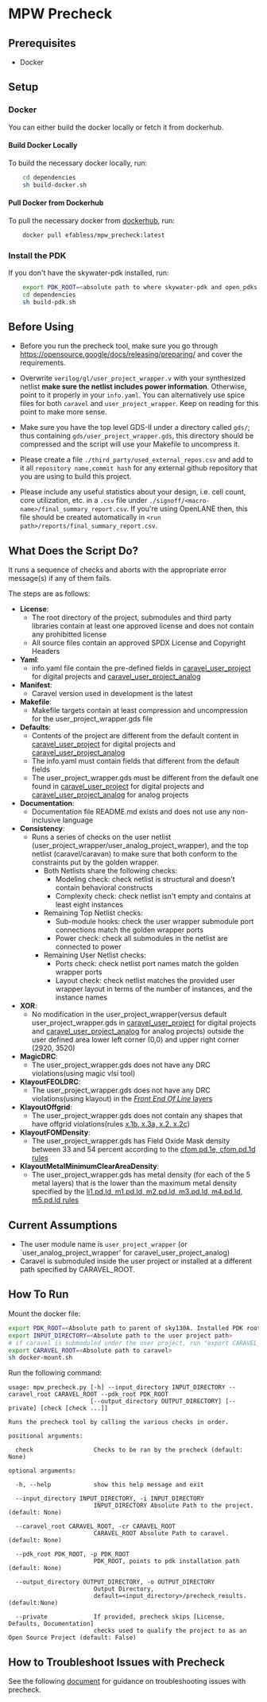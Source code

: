 # MPW Precheck

## Prerequisites

- Docker

## Setup

### Docker

You can either build the docker locally or fetch it from dockerhub.

#### Build Docker Locally

To build the necessary docker locally, run:

```bash
    cd dependencies
    sh build-docker.sh
```

#### Pull Docker from Dockerhub

To pull the necessary docker from [dockerhub](https://hub.docker.com/repository/docker/efabless/mpw_precheck/tags?page=1&ordering=last_updated), run:

```bash
    docker pull efabless/mpw_precheck:latest
```

### Install the PDK

If you don't have the skywater-pdk installed, run:

```bash
    export PDK_ROOT=<absolute path to where skywater-pdk and open_pdks will reside>
    cd dependencies
    sh build-pdk.sh
```

## Before Using

- Before you run the precheck tool, make sure you go through https://opensource.google/docs/releasing/preparing/ and cover the requirements.

- Overwrite `verilog/gl/user_project_wrapper.v` with your synthesized netlist **make sure the netlist includes power information**. Otherwise, point to it properly in your `info.yaml`. You can alternatively use spice files for
  both `caravel` and `user_project_wrapper`. Keep on reading for this point to make more sense.

- Make sure you have the top level GDS-II under a directory called `gds/`; thus containing `gds/user_project_wrapper.gds`, this directory should be compressed and the script will use your Makefile to uncompress it.

- Please create a file `./third_party/used_external_repos.csv` and add to it all `repository name,commit hash` for any external github repository that you are using to build this project.

- Please include any useful statistics about your design, i.e. cell count, core utilization, etc. in a `.csv` file under `./signoff/<macro-name>/final_summary_report.csv`. If you're using OpenLANE then, this file should be created
  automatically in `<run path>/reports/final_summary_report.csv`.

## What Does the Script Do?

It runs a sequence of checks and aborts with the appropriate error message(s) if any of them fails.

The steps are as follows:

- **License**:
    - The root directory of the project, submodules and third party libraries contain at least one approved license and does not contain any prohibitted license
    - All source files contain an approved SPDX License and Copyright Headers 
- **Yaml**:
    - info.yaml file contain the pre-defined fields in [caravel_user_project](https://github.com/efabless/caravel_user_project.git) for digital projects
      and [caravel_user_project_analog](https://github.com/efabless/caravel_user_project_analog.git)
- **Manifest**:
    - Caravel version used in development is the latest
- **Makefile**:
    - Makefile targets contain at least compression and uncompression for the user_project_wrapper.gds file
- **Defaults**:
    - Contents of the project are different from the default content in [caravel_user_project](https://github.com/efabless/caravel_user_project.git) for digital projects
      and [caravel_user_project_analog](https://github.com/efabless/caravel_user_project_analog.git)
    - The info.yaml must contain fields that different from the default fields
    - The user_project_wrapper.gds must be different from the default one found in [caravel_user_project](https://github.com/efabless/caravel_user_project.git) for digital projects
      and [caravel_user_project_analog](https://github.com/efabless/caravel_user_project_analog.git) for analog projects
- **Documentation**:
    - Documentation file README.md exists and does not use any non-inclusive language
- **Consistency**:
    - Runs a series of checks on the user netlist (user_project_wrapper/user_analog_project_wrapper), and the top netlist (caravel/caravan) to make sure that both conform to the constraints put by the golden wrapper. 
        - Both Netlists share the following checks:  
            - Modeling check: check netlist is structural and doesn't contain behavioral constructs
            - Complexity check: check netlist isn't empty and contains at least eight instances
        - Remaining Top Netlist checks:
            - Sub-module hooks: check the user wrapper submodule port connections match the golden wrapper ports
            - Power check: check all submodules in the netlist are connected to power
        - Remaining User Netlist checks:
            - Ports check: check netlist port names match the golden wrapper ports
            - Layout check: check netlist matches the provided user wrapper layout in terms of the number of instances, and the instance names
- **XOR**:
    - No modification in the user_project_wrapper(versus default user_project_wrapper.gds in [caravel_user_project](https://github.com/efabless/caravel_user_project.git) for digital projects
      and [caravel_user_project_analog](https://github.com/efabless/caravel_user_project_analog.git) for analog projects) outside the user defined area lower left corner (0,0) and upper right corner (2920, 3520)
- **MagicDRC**:
    - The user_project_wrapper.gds does not have any DRC violations(using magic vlsi tool)
- **KlayoutFEOLDRC**:
    - The user_project_wrapper.gds does not have any DRC violations(using klayout) in the [_Front End Of Line_ layers](https://skywater-pdk.readthedocs.io/en/latest/rules/summary.html#id3)
- **KlayoutOffgrid**:
    - The user_project_wrapper.gds does not contain any shapes that have offgrid violations(rules [x.1b, x.3a, x.2, x.2c](https://skywater-pdk.readthedocs.io/en/latest/rules/periphery.html))
- **KlayoutFOMDensity**:
    - The user_project_wrapper.gds has Field Oxide Mask density between 33 and 54 percent according to the [cfom.pd.1e, cfom.pd.1d rules](https://skywater-pdk.readthedocs.io/en/latest/rules/periphery.html)
- **KlayoutMetalMinimumClearAreaDensity**:
    - The user_project_wrapper.gds has metal density (for each of the 5 metal layers) that is the lower than the maximum metal density specified by
      the [li1.pd.ld, m1.pd.ld, m2.pd.ld, m3.pd.ld, m4.pd.ld, m5.pd.ld rules](https://skywater-pdk.readthedocs.io/en/latest/rules/periphery.html)

## Current Assumptions

- The user module name is `user_project_wrapper` (or `user_analog_project_wrapper' for caravel_user_project_analog)
- Caravel is submoduled inside the user project or installed at a different path specified by CARAVEL_ROOT.

## How To Run

Mount the docker file:

```bash
export PDK_ROOT=<Absolute path to parent of sky130A. Installed PDK root.>
export INPUT_DIRECTORY=<Absolute path to the user project path>
# if caravel is submoduled under the user project, run "export CARAVEL_ROOT=$INPUT_DIRECTORY/caravel"
export CARAVEL_ROOT=<Absolute path to caravel>
sh docker-mount.sh
```

Run the following command:

```
usage: mpw_precheck.py [-h] --input_directory INPUT_DIRECTORY --caravel_root CARAVEL_ROOT --pdk_root PDK_ROOT 
                       [--output_directory OUTPUT_DIRECTORY] [--private] [check [check ...]]

Runs the precheck tool by calling the various checks in order.

positional arguments:

  check                 Checks to be ran by the precheck (default: None)

optional arguments:

  -h, --help            show this help message and exit
  
  --input_directory INPUT_DIRECTORY, -i INPUT_DIRECTORY
                        INPUT_DIRECTORY Absolute Path to the project. (default: None)
  
  --caravel_root CARAVEL_ROOT, -cr CARAVEL_ROOT
                        CARAVEL_ROOT Absolute Path to caravel. (default: None)
  
  --pdk_root PDK_ROOT, -p PDK_ROOT
                        PDK_ROOT, points to pdk installation path (default: None)
  
  --output_directory OUTPUT_DIRECTORY, -o OUTPUT_DIRECTORY
                        Output Directory,
                        default=<input_directory>/precheck_results. (default:None)
  
  --private             If provided, precheck skips [License, Defaults, Documentation] 
                        checks used to qualify the project to as an Open Source Project (default: False)
```

## How to Troubleshoot Issues with Precheck

See the following [document](./debug_precheck.md) for guidance on troubleshooting issues with precheck.